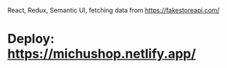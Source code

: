  React, Redux, Semantic UI, fetching data from https://fakestoreapi.com/
# Deploy: https://michushop.netlify.app/
